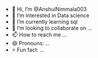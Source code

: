 - 👋 Hi, I’m @AnshulNimmala003
- 👀 I’m interested in Data science
- 🌱 I’m currently learning  sql
- 💞️ I’m looking to collaborate on ...
- 📫 How to reach me ...
- 😄 Pronouns: ...
- ⚡ Fun fact: ...

<!---
AnshulNimmala003/AnshulNimmala003 is a ✨ special ✨ repository because its `README.md` (this file) appears on your GitHub profile.
You can click the Preview link to take a look at your changes.
--->
